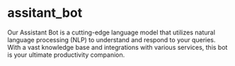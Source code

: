 # assitant_bot
Our Assistant Bot is a cutting-edge language model that utilizes natural language processing (NLP) to understand and respond to your queries. With a vast knowledge base and integrations with various services, this bot is your ultimate productivity companion.
